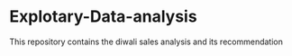 # Explotary-Data-analysis
This repository contains the diwali sales analysis and its recommendation
